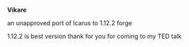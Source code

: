 **Vikare**

an unapproved port of Icarus to 1.12.2 forge


1.12.2 is best version
thank for you for coming to my TED talk
